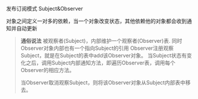 发布订阅模式 Subject&Observer

对象之间定义一对多的依赖，当一个对象改变状态，其他依赖他的对象都会收到通知并自动更新

>**通俗说法**
>被观察者(Subject)，内部维护一个观察者(Observer)表.
>同时Observer对象内部也有一个指向Subject的引用
>Observer注册观察Subject，就是在Subject的表中add该Observer对象。
>当Subject状态有变化之后，调用Subject内部通知方法，即遍历Observer表，调用每个Observer的相应方法。
>
>当Observer取消观察Subject，则将该Observer对象从Subject内部表中移去。

